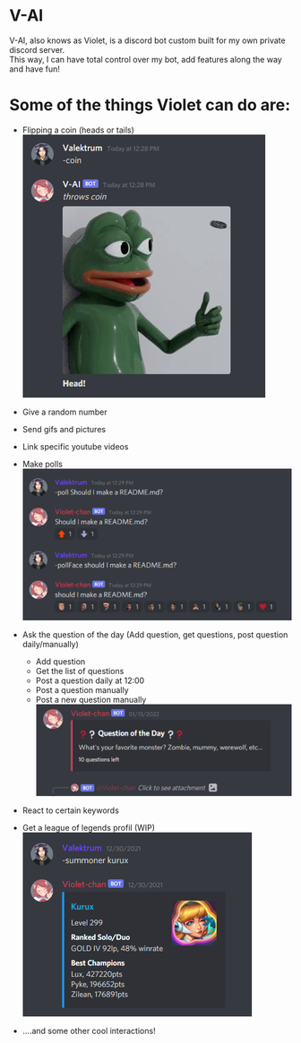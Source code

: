 # V-AI

V-AI, also knows as Violet, is a discord bot custom built for my own private discord server.  
This way, I can have total control over my bot, add features along the way and have fun!

# Some of the things Violet can do are:

- Flipping a coin (heads or tails)  
  ![Flipping a coin](./Images/coin.png "Flip a coin")
- Give a random number
- Send gifs and pictures
- Link specific youtube videos
- Make polls  
  ![Making polls](./Images/poll.png "Making polls")
- Ask the question of the day (Add question, get questions, post question daily/manually)

  - Add question
  - Get the list of questions
  - Post a question daily at 12:00
  - Post a question manually
  - Post a new question manually  
    ![QOTD](./Images/qotd.png "QOTD")

- React to certain keywords
- Get a league of legends profil (WIP)  
  ![Get a league of legends profil](./Images/summoner.png "Get a league of legends profil")
- ....and some other cool interactions!

